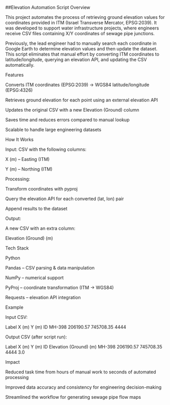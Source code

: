 ##Elevation Automation Script
 Overview

This project automates the process of retrieving ground elevation values for coordinates provided in ITM (Israel Transverse Mercator, EPSG:2039).
It was developed to support water infrastructure projects, where engineers receive CSV files containing X/Y coordinates of sewage pipe junctions.

Previously, the lead engineer had to manually search each coordinate in Google Earth to determine elevation values and then update the dataset. This script eliminates that manual effort by converting ITM coordinates to latitude/longitude, querying an elevation API, and updating the CSV automatically.

 Features

Converts ITM coordinates (EPSG:2039) → WGS84 latitude/longitude (EPSG:4326)

Retrieves ground elevation for each point using an external elevation API

Updates the original CSV with a new Elevation (Ground) column

Saves time and reduces errors compared to manual lookup

Scalable to handle large engineering datasets

 How It Works

Input: CSV with the following columns:

X (m) – Easting (ITM)

Y (m) – Northing (ITM)

Processing:

Transform coordinates with pyproj

Query the elevation API for each converted (lat, lon) pair

Append results to the dataset

Output:

A new CSV with an extra column:

Elevation (Ground) (m)

 Tech Stack

Python

Pandas – CSV parsing & data manipulation

NumPy – numerical support

PyProj – coordinate transformation (ITM → WGS84)

Requests – elevation API integration

 Example

Input CSV:

Label	X (m)	Y (m)	ID
MH-398	206190.57	745708.35	4444

Output CSV (after script run):

Label	X (m)	Y (m)	ID	Elevation (Ground) (m)
MH-398	206190.57	745708.35	4444	3.0

 Impact

Reduced task time from hours of manual work to seconds of automated processing

Improved data accuracy and consistency for engineering decision-making

Streamlined the workflow for generating sewage pipe flow maps

